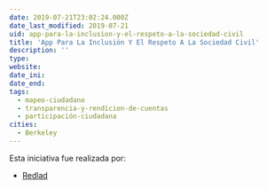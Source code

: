 ```yaml
---
date: 2019-07-21T23:02:24.000Z
date_last_modified: 2019-07-21
uid: app-para-la-inclusion-y-el-respeto-a-la-sociedad-civil
title: 'App Para La Inclusión Y El Respeto A La Sociedad Civil'
description: ''
type: 
website: 
date_ini: 
date_end: 
tags:
  - mapeo-ciudadano
  - transparencia-y-rendicion-de-cuentas
  - participación-ciudadana
cities: 
  - Berkeley
---
```


Esta iniciativa fue realizada por:

- [Redlad](/organizaciones/redlad)
